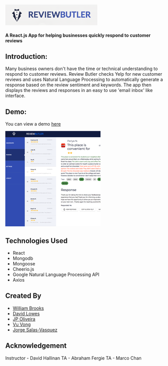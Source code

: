 ![Review Butler Web App Logo](ReviewButler-logo.png "ReviewButler Logo")

#### A React.js App for helping businesses quickly respond to customer reviews

## Introduction:
Many business owners don't have the time or technical understanding to respond to customer reviews. Review Butler checks Yelp for new customer reviews and uses Natural Language Processing to automatically generate a response based on the review sentiment and keywords. The app then displays the reviews and responses in an easy to use 'email inbox' like interface. 

## Demo:
You can view a demo [here](https://frozen-brushlands-37289.herokuapp.com) 

![Review Butler Screenshot](ReviewButler300.png "RReview Butler Screenshot")


## Technologies Used
* React
* Mongodb
* Mongoose
* Cheerio.js
* Google Natural Language Processing API
* Axios


## Created By
* [William Brooks](https://github.com/thewillwill)
* [David Lowes](https://github.com/djlowes)
* [JP Oliveira](https://github.com/JPauloBR) 
* [Vu Vong](https://github.com/tsukoni)
* [Jorge Salas-Vasquez](https://github.com/jorgesv16) 
 

## Acknowledgement
Instructor - David Hallinan
TA - Abraham Fergie
TA - Marco Chan
